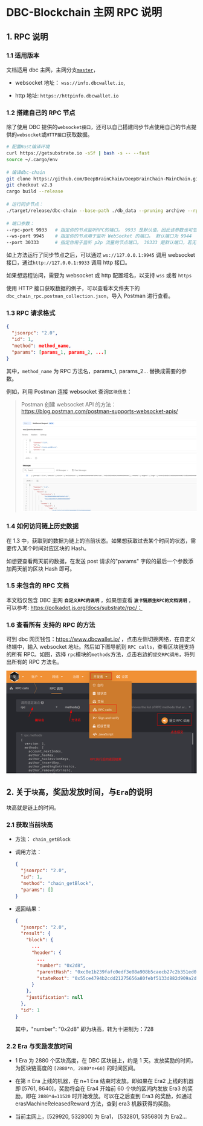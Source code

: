 # DBC-Blockchain 主网 RPC 说明

## 1. RPC 说明

### 1.1 适用版本

文档适用 dbc 主网，主网分支[`master`](https://github.com/DeepBrainChain/DeepBrainChain-MainChain)，

- websocket 地址： `wss://info.dbcwallet.io`,

- http 地址: `https://httpinfo.dbcwallet.io`

### 1.2 搭建自己的 RPC 节点

除了使用 DBC 提供的`websocket接口`，还可以自己搭建同步节点使用自己的节点提供的`websocket`或`HTTP接口`获取数据。

```bash
# 配置Rust编译环境
curl https://getsubstrate.io -sSf | bash -s -- --fast
source ~/.cargo/env

# 编译dbc-chain
git clone https://github.com/DeepBrainChain/DeepBrainChain-MainChain.git && cd DeepBrainChain-MainChain
git checkout v2.3
cargo build --release

# 运行同步节点：
./target/release/dbc-chain --base-path ./db_data --pruning archive --rpc-cors all --no-mdns

# 端口参数：
--rpc-port 9933   # 指定你的节点监听RPC的端口。 9933 是默认值，因此该参数也可忽略
--ws-port 9945    # 指定你的节点用于监听 WebSocket 的端口。 默认端口为 9944
--port 30333      # 指定你用于监听 p2p 流量的节点端口。 30333 是默认端口，若无需更改，可以忽略该 flag
```

如上方法运行了同步节点之后，可以通过 `ws://127.0.0.1:9945` 调用 websocket 接口，通过`http://127.0.0.1:9933` 调用 http 接口。

如果想远程访问，需要为 websocket 或 http 配置域名，以支持 `wss` 或者 `https`

使用 HTTP 接口获取数据的例子，可以查看本文件夹下的`dbc_chain_rpc.postman_collection.json`，导入 Postman 进行查看。

### 1.3 RPC 请求格式

```json
{
  "jsonrpc": "2.0",
  "id": 1,
  "method": method_name,
  "params": [params_1, params_2, ...]
}
```

其中，`method_name` 为 RPC 方法名，params_1, params_2... 替换成需要的参数。

例如，利用 Postman 连接 websocket 查询`区块信息`：

> Postman 创建 websocket API 的方法：https://blog.postman.com/postman-supports-websocket-apis/
>
> ![image-20211020111401731](./assets/README.assets/image-20211020111401731.png)

### 1.4 如何访问链上历史数据

在 1.3 中，获取到的数据为链上的当前状态。如果想获取过去某个时间的状态，需要传入某个时间对应区块的 Hash。

如想要查看两天前的数据，在发送 post 请求的"params" 字段的最后一个参数添加两天前的区块 Hash 即可。

### 1.5 未包含的 RPC 文档

本文档仅包含 DBC 主网 **`自定义RPC的说明`** ，如果想查看 **`波卡链原生RPC的文档说明`** ，可以参考: https://polkadot.js.org/docs/substrate/rpc/；

### 1.6 查看所有 支持的 RPC 的方法

可到 dbc 网页钱包：https://www.dbcwallet.io/ ，点击左侧切换网络，在自定义终端中，输入 websocket 地址。然后如下图导航到 `RPC calls`，查看区块链支持的所有 RPC。如图，选择 `rpc`模块的`methods`方法，点击右边的`提交RPC调用`，将列出所有的 RPC 方法名。

![](./assets/README.assets/image-20210813113734192.png)

## 2. **关于`块高`，奖励发放时间，与`Era`的说明**

块高就是链上的时间。

### 2.1 获取当前块高

- 方法： `chain_getBlock`

- 调用方法：

  ```json
  {
    "jsonrpc": "2.0",
    "id": 1,
    "method": "chain_getBlock",
    "params": []
  }
  ```

- 返回结果：

  ```json
  {
    "jsonrpc": "2.0",
    "result": {
      "block": {
        ...
        "header": {
          ...
          "number": "0x2d8",
          "parentHash": "0xc0e1b239fafc0edf3e08a908b5caecb27c2b351ed0daef3fc60c5600b28d6d7d",
          "stateRoot": "0x55ce4794b2cdd21275656a80febf5133d882d909a2de6d40d7b8887bd65628bc"
        }
      },
      "justification": null
    },
    "id": 1
  }
  ```

  其中，"number": "0x2d8" 即为块高，转为十进制为：728

### 2.2 Era 与奖励发放时间

- 1 Era 为 2880 个区块高度，在 DBC 区块链上，约是 1 天。发放奖励的时间，为区块链高度的 `[2880*n, 2880*n+60]` 的时间区间。

- 在第 n Era 上线的机器，在 n+1 Era 结束时发放。即如果在 Era2 上线的机器即 [5761, 8640]，奖励将会在 Era4 开始前 60 个块的区间内发放 Era3 的奖励，即在 `2880*4=11520` 时开始发放。可以在之后查到 Era3 的奖励，如通过 erasMachineReleasedReward 方法，查到 era3 机器获得的奖励。
- 当前主网上，[529920, 532800] 为 Era1， [532801, 535680] 为 Era2...
